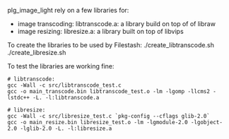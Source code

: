 plg_image_light rely on a few libraries for:
- image transcoding: libtranscode.a: a library build on top of of libraw
- image resizing: libresize.a: a library built on top of libvips

To create the libraries to be used by Filestash:
./create_libtranscode.sh
./create_libresize.sh

To test the libraries are working fine:
```
# libtranscode:
gcc -Wall -c src/libtranscode_test.c
gcc -o main_transcode.bin libtranscode_test.o -lm -lgomp -llcms2 -lstdc++ -L. -l:libtranscode.a

# libresize:
gcc -Wall -c src/libresize_test.c `pkg-config --cflags glib-2.0`
gcc -o main_resize.bin libresize_test.o -lm -lgmodule-2.0 -lgobject-2.0 -lglib-2.0 -L. -l:libresize.a
```
